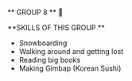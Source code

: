 ** GROUP 8 **
👻

**SKILLS OF THIS GROUP **

- Snowboarding 
- Walking around and getting lost
- Reading big books 
- Making Gimbap (Korean Sushi)